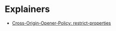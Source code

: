 # Explainers

* [Cross-Origin-Opener-Policy: restrict-properties](https://github.com/hemeryar/explainers/blob/main/coop_restrict_properties.md "Cross-Origin-Opener-Policy: restrict-properties explainer")
